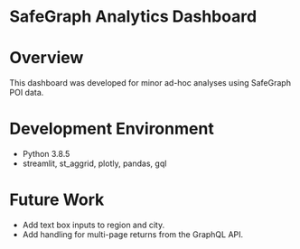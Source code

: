 # SafeGraph Analytics Dashboard

# Overview
This dashboard was developed for minor ad-hoc analyses using SafeGraph POI data.

# Development Environment
* Python 3.8.5
* streamlit, st_aggrid, plotly, pandas, gql

# Future Work
* Add text box inputs to region and city.
* Add handling for multi-page returns from the GraphQL API. 
